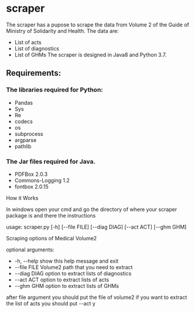 # scraper

The scraper has a pupose to scrape the data from Volume 2 of the Guide of Ministry of Solidarity and Health.
The data are:
 - List of acts
 - List of diagnostics
 - List of GHMs
The scraper is designed in Java8 and Python 3.7.

## Requirements:

### The libraries required for Python:
- Pandas
- Sys
- Re
- codecs
- os
- subprocess
- argparse
- pathlib

### The Jar files required for Java.
- PDFBox 2.0.3
- Commons-Logging 1.2
- fontbox 2.0.15

How it Works

In windows open your cmd and go the directory of where your scraper package is and there the instructions

usage: scraper.py [-h] [--file FILE] [--diag DIAG] [--act ACT] [--ghm GHM]

Scraping options of Medical Volume2

optional arguments:
-  -h, --help   show this help message and exit
-  --file FILE  Volume2 path that you need to extract
-  --diag DIAG  option to extract lists of diagnostics
-  --act ACT    option to extract lists of acts
-  --ghm GHM    option to extract lists of GHMs

after file argument you should put the file of volume2
if you want to extract the list of acts you should put --act y
